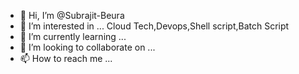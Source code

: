 - 👋 Hi, I’m @Subrajit-Beura
- 👀 I’m interested in ... Cloud Tech,Devops,Shell script,Batch Script
- 🌱 I’m currently learning ...
- 💞️ I’m looking to collaborate on ...
- 📫 How to reach me ...

<!---
Subrajit-Beura/Subrajit-Beura is a ✨ special ✨ repository because its `README.md` (this file) appears on your GitHub profile.
You can click the Preview link to take a look at your changes.
--->
